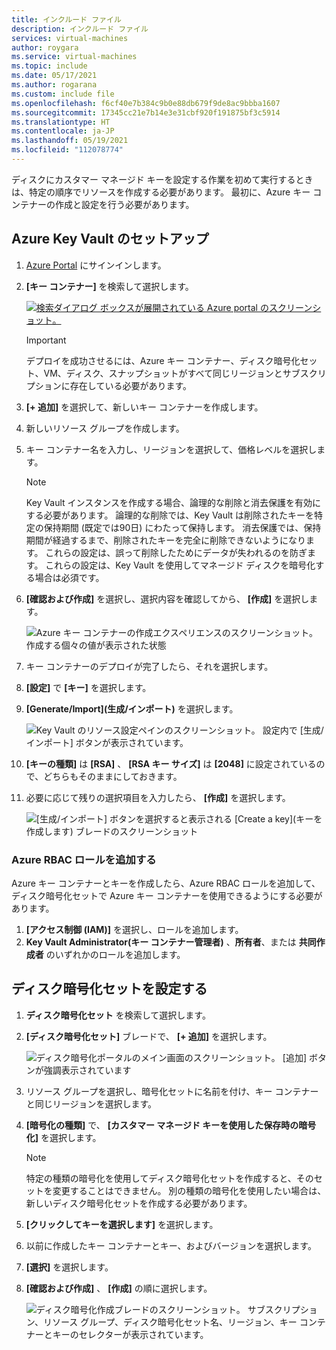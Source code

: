 ```yaml
---
title: インクルード ファイル
description: インクルード ファイル
services: virtual-machines
author: roygara
ms.service: virtual-machines
ms.topic: include
ms.date: 05/17/2021
ms.author: rogarana
ms.custom: include file
ms.openlocfilehash: f6cf40e7b384c9b0e88db679f9de8ac9bbba1607
ms.sourcegitcommit: 17345cc21e7b14e3e31cbf920f191875bf3c5914
ms.translationtype: HT
ms.contentlocale: ja-JP
ms.lasthandoff: 05/19/2021
ms.locfileid: "112078774"
---
```

ディスクにカスタマー マネージド キーを設定する作業を初めて実行するときは、特定の順序でリソースを作成する必要があります。 最初に、Azure キー コンテナーの作成と設定を行う必要があります。

## <a name="set-up-your-azure-key-vault"></a>Azure Key Vault のセットアップ

1. [Azure Portal](https://aka.ms/diskencryptionupdates) にサインインします。
1. **[キー コンテナー]** を検索して選択します。

    [![検索ダイアログ ボックスが展開されている Azure portal のスクリーンショット。](./media/virtual-machines-disk-encryption-portal/server-side-encryption-key-vault-portal-search.png)](./media/virtual-machines-disk-encryption-portal/sever-side-encryption-key-vault-portal-search-expanded.png#lightbox)

    > [!IMPORTANT]
    > デプロイを成功させるには、Azure キー コンテナー、ディスク暗号化セット、VM、ディスク、スナップショットがすべて同じリージョンとサブスクリプションに存在している必要があります。

1. **[+ 追加]** を選択して、新しいキー コンテナーを作成します。
1. 新しいリソース グループを作成します。
1. キー コンテナー名を入力し、リージョンを選択して、価格レベルを選択します。

    > [!NOTE]
    > Key Vault インスタンスを作成する場合、論理的な削除と消去保護を有効にする必要があります。 論理的な削除では、Key Vault は削除されたキーを特定の保持期間 (既定では90日) にわたって保持します。 消去保護では、保持期間が経過するまで、削除されたキーを完全に削除できないようになります。 これらの設定は、誤って削除したためにデータが失われるのを防ぎます。 これらの設定は、Key Vault を使用してマネージド ディスクを暗号化する場合は必須です。

1. **[確認および作成]** を選択し、選択内容を確認してから、 **[作成]** を選択します。

    ![Azure キー コンテナーの作成エクスペリエンスのスクリーンショット。 作成する個々の値が表示された状態](./media/virtual-machines-disk-encryption-portal/server-side-encryption-create-a-key-vault.png)

1. キー コンテナーのデプロイが完了したら、それを選択します。
1. **[設定]** で **[キー]** を選択します。
1. **[Generate/Import]\(生成/インポート\)** を選択します。

    ![Key Vault のリソース設定ペインのスクリーンショット。 設定内で [生成/インポート] ボタンが表示されています。](./media/virtual-machines-disk-encryption-portal/sever-side-encryption-key-vault-generate-settings.png)

1. **[キーの種類]** は **[RSA]** 、 **[RSA キー サイズ]** は **[2048]** に設定されているので、どちらもそのままにしておきます。
1. 必要に応じて残りの選択項目を入力したら、 **[作成]** を選択します。

    ![[生成/インポート] ボタンを選択すると表示される [Create a key]\(キーを作成します\) ブレードのスクリーンショット](./media/virtual-machines-disk-encryption-portal/server-side-encryption-create-a-key-generate.png)

### <a name="add-an-azure-rbac-role"></a>Azure RBAC ロールを追加する

Azure キー コンテナーとキーを作成したら、Azure RBAC ロールを追加して、ディスク暗号化セットで Azure キー コンテナーを使用できるようにする必要があります。

1. **[アクセス制御 (IAM)]** を選択し、ロールを追加します。
1. **Key Vault Administrator\(キー コンテナー管理者\)** 、**所有者**、または **共同作成者** のいずれかのロールを追加します。

## <a name="set-up-your-disk-encryption-set"></a>ディスク暗号化セットを設定する

1. **ディスク暗号化セット** を検索して選択します。
1. **[ディスク暗号化セット]** ブレードで、 **[+ 追加]** を選択します。

    ![ディスク暗号化ポータルのメイン画面のスクリーンショット。 [追加] ボタンが強調表示されています](./media/virtual-machines-disk-encryption-portal/sever-side-encryption-create-disk-encryption-set.png)

1. リソース グループを選択し、暗号化セットに名前を付け、キー コンテナーと同じリージョンを選択します。
1. **[暗号化の種類]** で、 **[カスタマー マネージド キーを使用した保存時の暗号化]** を選択します。

    > [!NOTE]
    > 特定の種類の暗号化を使用してディスク暗号化セットを作成すると、そのセットを変更することはできません。 別の種類の暗号化を使用したい場合は、新しいディスク暗号化セットを作成する必要があります。

1. **[クリックしてキーを選択します]** を選択します。
1. 以前に作成したキー コンテナーとキー、およびバージョンを選択します。
1. **[選択]** を選択します。
1. **[確認および作成]** 、 **[作成]** の順に選択します。

    ![ディスク暗号化作成ブレードのスクリーンショット。 サブスクリプション、リソース グループ、ディスク暗号化セット名、リージョン、キー コンテナーとキーのセレクターが表示されています。](./media/virtual-machines-disk-encryption-portal/server-side-encryption-disk-set-blade.png)